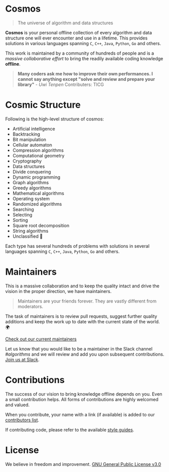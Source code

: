 ﻿# Cosmos
> The universe of algorithm and data structures

**Cosmos** is your personal offline collection of every algorithm and data structure one will ever encounter and use in a lifetime. This provides solutions in various languages spanning `C`, `C++`, `Java`, `Python`, `Go` and others.

This work is maintained by a community of hundreds of people and is a _massive collaborative effort_ to bring the readily available coding knowledge **offline**.

> **Many coders ask me how to improve their own performances. I cannot say anything except "solve and review and prepare your library"** - _Uwi Tenpen_
Contributers:
TICG
# Cosmic Structure

Following is the high-level structure of cosmos:
* Artificial intelligence
* Backtracking
* Bit manipulation
* Cellular automaton
* Compression algorithms
* Computational geometry
* Cryptography
* Data structures
* Divide conquering
* Dynamic programming
* Graph algorithms
* Greedy algorithms
* Mathematical algorithms
* Operating system
* Randomized algorithms
* Searching
* Selecting
* Sorting
* Square root decomposition
* String algorithms
* Unclassified 👻

Each type has several hundreds of problems with solutions in several languages spanning `C`, `C++`, `Java`, `Python`, `Go` and others.

# Maintainers

This is a massive collaboration and to keep the quality intact and drive the vision in the proper direction, we have maintainers.

> Maintainers are your friends forever. They are vastly different from moderators.

The task of maintainers is to review pull requests, suggest further quality additions and keep the work up to date with the current state of the world. 🌍

[Check out our current maintainers](https://github.com/OpenGenus/cosmos/wiki/maintainers)

Let us know that you would like to be a maintainer in the Slack channel *#algorithms* and we will review and add you upon subsequent contributions. [Join us at Slack](https://opengenus.slack.com).

# Contributions

The success of our vision to bring knowledge offline depends on you. Even a small contribution helps. All forms of contributions are highly welcomed and valued.

When you contribute, your name with a link (if available) is added to our [contributors list](https://github.com/OpenGenus/cosmos/wiki/contributors).

If contributing code, please refer to the available [style guides](/guides/coding_style).

# License

We believe in freedom and improvement. [GNU General Public License v3.0](https://github.com/AdiChat/cosmos/blob/master/LICENSE)
